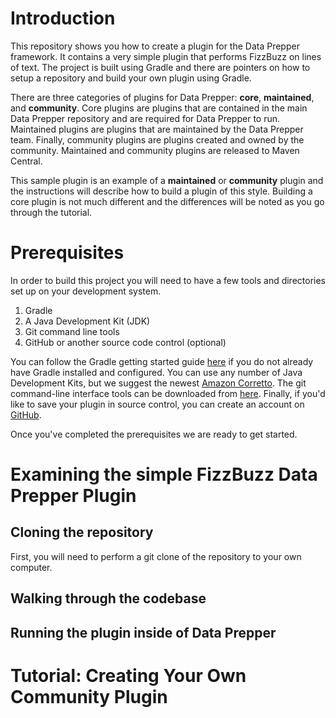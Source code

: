 # Introduction

This repository shows you how to create a plugin for the Data Prepper framework. It contains a very simple plugin that performs FizzBuzz on lines of text. The project is built using Gradle and there are pointers on how to setup a repository and build your own plugin using Gradle.

There are three categories of plugins for Data Prepper: **core**, **maintained**, and **community**. Core plugins are plugins that are contained in the main Data Prepper repository and are required for Data Prepper to run. Maintained plugins are plugins that are maintained by the Data Prepper team. Finally, community plugins are plugins created and owned by the community. Maintained and community plugins are released to Maven Central.

This sample plugin is an example of a **maintained** or **community** plugin and the instructions will describe how to build a plugin of this style. Building a core plugin is not much different and the differences will be noted as you go through the tutorial.

# Prerequisites

In order to build this project you will need to have a few tools and directories set up on your development system.

1. Gradle
1. A Java Development Kit (JDK)
1. Git command line tools  
1. GitHub or another source code control (optional)

You can follow the Gradle getting started guide [here](https://gradle.org/install/) if you do not already have Gradle installed and configured. You can use any number of Java Development Kits, but we suggest the newest [Amazon Corretto](https://aws.amazon.com/corretto/). The git command-line interface tools can be downloaded from [here](https://git-scm.com/downloads). Finally, if you'd like to save your plugin in source control, you can create an account on [GitHub](https://www.github.com).

Once you've completed the prerequisites we are ready to get started.

# Examining the simple FizzBuzz Data Prepper Plugin

## Cloning the repository
First, you will need to perform a git clone of the repository to your own computer.

## Walking through the codebase

## Running the plugin inside of Data Prepper

# Tutorial: Creating Your Own Community Plugin
